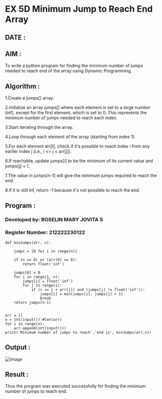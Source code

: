 # EX 5D Minimum Jump to Reach End Array

## DATE :

## AIM :

To write a python program for finding the minimum number of jumps needed to reach end of the array using Dynamic Programming.

## Algorithm :

1.Create a jumps[] array.

2.Initialize an array jumps[] where each element is set to a large number (inf), except for the first element, which is set to 0. This represents the minimum number of jumps needed to reach each index.

3.Start iterating through the array.

4.Loop through each element of the array (starting from index 1).

5.For each element arr[i], check if it's possible to reach index i from any earlier index j (i.e., i <= j + arr[j]).

6.If reachable, update jumps[i] to be the minimum of its current value and jumps[j] + 1.

7.The value in jumps[n-1] will give the minimum jumps required to reach the end.

8.If it is still inf, return -1 because it's not possible to reach the end.

## Program :

### Developed by: ROSELIN MARY JOVITA S
### Register Number:  212222230122

```
def minJumps(arr, n):
    
    jumps = [0 for i in range(n)]
 
    if (n == 0) or (arr[0] == 0):
        return float('inf')
 
    jumps[0] = 0
    for i in range(1, n):
        jumps[i] = float('inf')
        for j in range(i):
            if (i <= j + arr[j]) and (jumps[j] != float('inf')):
                jumps[i] = min(jumps[i], jumps[j] + 1)
                break
    return jumps[n-1]
    
    
arr = []
n = int(input()) #len(arr)
for i in range(n):
    arr.append(int(input()))
print('Minimum number of jumps to reach','end is', minJumps(arr,n))

```

## Output :

![image](https://github.com/user-attachments/assets/006d5efc-9132-4381-937d-e4def126d85f)

## Result :

Thus the program was executed successfully for finding the minimum number of jumps to reach end.
